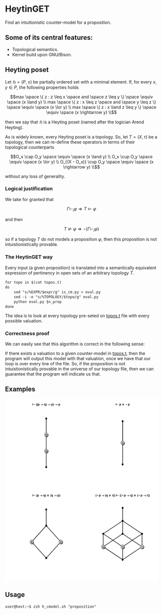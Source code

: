# HeytinGET

Find an intuitionistic counter-model for a proposition.

## Some of its central features:
- Topological semantics.
- Kernel build upon GNU/Bison.

## Heyting poset

Let $`\mathfrak{H} = (P, \leq)`$ be partially ordered set with a minimal element. If, for every $`x,y \in P`$, the following properties holds

```math
max \space \{ z : z \leq x \space and \space z \leq y \} \space \equiv \space (x \land y) \\
max \space \{ z : x \leq z \space and \space y \leq z \} \space \equiv \space (x \lor y) \\
max \space \{ z : x \land z \leq y \}  \space \equiv \space (x \rightarrow y) \\
```

then we say that $`\mathfrak{H}`$ is a Heyting poset (named after the logician Arend Heyting).

As is widely known, every Heyting poset is a topology. So, let $`T = (X, \tau)`$ be a topology, then we can re-define these operators in terms of their topological counterparts 

```math
O_x \cap O_y \space \equiv \space (x \land y) \\
O_x \cup O_y \space \equiv \space (x \lor y) \\
O_{(X - O_x)} \cup O_y  \space \equiv \space (x \rightarrow y) \\
```

without any loss of generality.

### Logical justification

We take for granted that

```math
\Gamma \vdash_i \varphi \Rightarrow T \models \varphi
```

and then

```math
T \nvDash \varphi \Rightarrow \neg (\Gamma \vdash_i \varphi)
```

so if a topology $`T`$ do not models a proposition $`\varphi`$, then this proposition is not intuistionistically provable.

### The HeytinGET way

Every input (a given proposition) is translated into a semantically equivalent expression of pertinency in open sets of an arbitrary topology $`T`$.

```shell
for topo in $(cat topos.t)
do
	sed "s/%EXPR/$expr/g" is_cm.py > eval.py
	sed -i -e "s/%TOPOLOGY/$topo/g" eval.py 
	python eval.py $n_prop
done
```

The idea is to look at every topology pre-seted on [topos.t](topos.t) file with every possible valuation.

### Correctness proof

We can easily see that this algorithm is correct in the following sense: 

If there exists a valuation to a given counter-model in [topos.t](topos.t), then the program will output this model with that valuation, once we have that our loop is over every line of the file. So, if the proposition is not intuistionistically provable in the universe of our topology file, then we can guarantee that the program will indicate us that.

## Examples

<div align="center">

![Image description](examples.png)

</div>

## Usage

```console
user@host:~$ zsh h_cmodel.sh "proposition"
```
